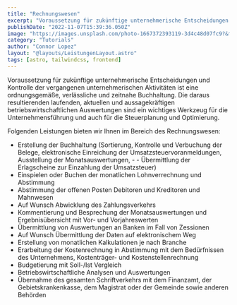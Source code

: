 ```yaml
---
title: "Rechnungswesen"
excerpt: "Voraussetzung für zukünftige unternehmerische Entscheidungen und Kontrolle der vergangenen unternehmerischen Aktivitäten ist eine ordnungsgemäße, verlässliche und zeitnahe Buchhaltung."
publishDate: "2022-11-07T15:39:36.050Z"
image: "https://images.unsplash.com/photo-1667372393119-3d4c48d07fc9?&fit=crop&w=430&h=240"
category: "Tutorials"
author: "Connor Lopez"
layout: "@layouts/LeistungenLayout.astro"
tags: [astro, tailwindcss, frontend]
---
```


Voraussetzung für zukünftige unternehmerische Entscheidungen und Kontrolle der vergangenen unternehmerischen Aktivitäten ist eine ordnungsgemäße, verlässliche und zeitnahe Buchhaltung. Die daraus resultierenden laufenden, aktuellen und aussagekräftigen betriebswirtschaftlichen Auswertungen sind ein wichtiges Werkzeug für die Unternehmensführung und auch für die Steuerplanung und Optimierung.

Folgenden Leistungen bieten wir Ihnen im Bereich des Rechnungswesen:

- Erstellung der Buchhaltung (Sortierung, Kontrolle und Verbuchung der Belege, elektronische Einreichung der Umsatzsteuervoranmeldungen, Ausstellung der Monatsauswertungen, - - Übermittlung der Erlagscheine zur Einzahlung der Umsatzsteuer)
- Einspielen oder Buchen der monatlichen Lohnverrechnung und Abstimmung
- Abstimmung der offenen Posten Debitoren und Kreditoren und Mahnwesen
- Auf Wunsch Abwicklung des Zahlungsverkehrs
- Kommentierung und Besprechung der Monatsauswertungen und Ergebnisübersicht mit Vor- und Vorjahreswerten
- Übermittlung von Auswertungen an Banken im Fall von Zessionen
- Auf Wunsch Übermittlung der Daten auf elektronischem Weg
- Erstellung von monatlichen Kalkulationen je nach Branche
- Erarbeitung der Kostenrechnung in Abstimmung mit dem Bedürfnissen des Unternehmens, Kostenträger- und Kostenstellenrechnung
- Budgetierung mit Soll-/Ist Vergleich
- Betriebswirtschaftliche Analysen und Auswertungen
- Übernahme des gesamten Schriftverkehrs mit dem Finanzamt, der Gebietskrankenkasse, dem Magistrat oder der Gemeinde sowie anderen Behörden
